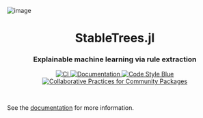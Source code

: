 ![image](https://user-images.githubusercontent.com/20724914/180612121-396eaa1e-261b-4c08-9131-7eb50c62acd9.png)

<h1 align="center">StableTrees.jl</h1>

<h3 align="center">
  Explainable machine learning via rule extraction
</h3>

<p align="center">
    <a href="https://github.com/rikhuijzer/StableTrees.jl/actions?query=workflow%3ACI+branch%3Amain">
        <img src="https://github.com/rikhuijzer/StableTrees.jl/workflows/CI/badge.svg" alt="CI">
    </a>
    <a href="https://huijzer.xyz/StableTrees.jl/dev/">
        <img src="https://img.shields.io/badge/Documentation-main-blue" alt="Documentation">
    </a>
    <a href="https://github.com/invenia/BlueStyle">
        <img src="https://img.shields.io/badge/Code%20Style-Blue-4495d1.svg" alt="Code Style Blue">
    </a>
    <a href="https://github.com/SciML/ColPrac">
        <img src="https://img.shields.io/badge/ColPrac-Contributor's%20Guide-blueviolet" alt="Collaborative Practices for Community Packages">
    </a>
</p>

<br>

See the [documentation](https://huijzer.xyz/StableTrees.jl/) for more information.
